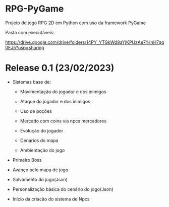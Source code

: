 # RPG-PyGame

Projeto de jogo RPG 2D em Python com uso da framework PyGame

Pasta com executáveis:

https://drive.google.com/drive/folders/14PY_YTGkWd9aYjKPUzAe7rHnH7qq0EJ5?usp=sharing

# Release 0.1 (23/02/2023)

  - Sistemas base de:
    
    - Movimentação do jogador e dos inimigos
    
    - Ataque do jogador e dos inimigos
    
    - Uso de poções
    
    - Mercado com coins via npcs mercadores
    
    - Evolução do jogador
    
    - Cenários do mapa
    
    - Ambientação do jogo
    
  - Primeiro Boss
  
  - Avanço pelo mapa de jogo 
  
  - Salvamento do jogo(Json)
  
  - Personalização básica do cenário do jogo(Json)

  - Início da criacão do sistema de Npcs
